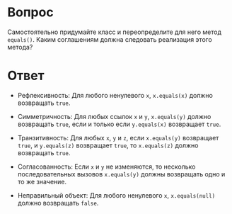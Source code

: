 # Вопрос
Самостоятельно придумайте класс и переопределите для него метод `equals()`. Каким соглашениям должна следовать реализация этого метода?
# Ответ
- Рефлексивность: Для любого ненулевого `x`, `x.equals(x)` должно возвращать `true`.

- Симметричность: Для любых ссылок `x` и `y`, `x.equals(y)` должно возвращать `true`, если и только если `y.equals(x)` возвращает `true`.

- Транзитивность: Для любых `x`, `y` и `z`, если `x.equals(y)` возвращает `true`, и `y.equals(z)` возвращает `true`, то `x.equals(z)` должно возвращать `true`.

- Согласованность: Если `x` и `y` не изменяются, то несколько последовательных вызовов `x.equals(y)` должны возвращать одно и то же значение.

- Неправильный объект: Для любого ненулевого `x`, `x.equals(null)` должно возвращать `false`.
